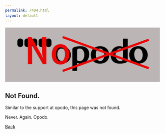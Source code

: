 ```yaml
---
permalink: /404.html
layout: default
---
```



<img class=logo src="/f/i/logo.svg"/>

## Not Found.

Similar to the support at opodo, this page was not found.

Never. Again. Opodo.

[Back](/)
